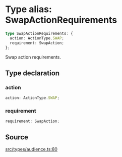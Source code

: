 # Type alias: SwapActionRequirements

```ts
type SwapActionRequirements: {
  action: ActionType.SWAP;
  requirement: SwapAction;
};
```

Swap action requirements.

## Type declaration

### action

```ts
action: ActionType.SWAP;
```

### requirement

```ts
requirement: SwapAction;
```

## Source

[src/types/audience.ts:80](https://github.com/torque-labs/torque-ts-sdk/blob/2e5f57950645ce53fe6b770ba8048e80e413132e/src/types/audience.ts#L80)
